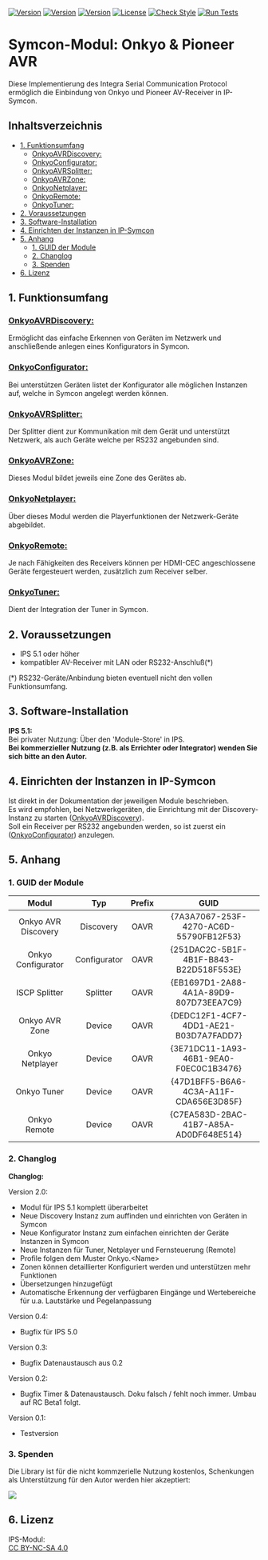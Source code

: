 [![Version](https://img.shields.io/badge/Symcon-PHPModul-red.svg)](https://www.symcon.de/service/dokumentation/entwicklerbereich/sdk-tools/sdk-php/)
[![Version](https://img.shields.io/badge/Modul%20Version-2.00-blue.svg)]()
[![Version](https://img.shields.io/badge/Symcon%20Version-5.1%20%3E-green.svg)](https://www.symcon.de/forum/threads/30857-IP-Symcon-5-1-%28Stable%29-Changelog)
[![License](https://img.shields.io/badge/License-CC%20BY--NC--SA%204.0-green.svg)](https://creativecommons.org/licenses/by-nc-sa/4.0/)
[![Check Style](https://github.com/Nall-chan/OnkyoAVR/workflows/Check%20Style/badge.svg)](https://github.com/Nall-chan/OnkyoAVR/actions) [![Run Tests](https://github.com/Nall-chan/OnkyoAVR/workflows/Run%20Tests/badge.svg)](https://github.com/Nall-chan/OnkyoAVR/actions) 

# Symcon-Modul: Onkyo & Pioneer AVR

Diese Implementierung des Integra Serial Communication Protocol 
ermöglich die Einbindung von Onkyo und Pioneer AV-Receiver in IP-Symcon.  



## Inhaltsverzeichnis <!-- omit in toc -->
- [1. Funktionsumfang](#1-funktionsumfang)
  - [OnkyoAVRDiscovery:](#onkyoavrdiscovery)
  - [OnkyoConfigurator:](#onkyoconfigurator)
  - [OnkyoAVRSplitter:](#onkyoavrsplitter)
  - [OnkyoAVRZone:](#onkyoavrzone)
  - [OnkyoNetplayer:](#onkyonetplayer)
  - [OnkyoRemote:](#onkyoremote)
  - [OnkyoTuner:](#onkyotuner)
- [2. Voraussetzungen](#2-voraussetzungen)
- [3. Software-Installation](#3-software-installation)
- [4. Einrichten der Instanzen in IP-Symcon](#4-einrichten-der-instanzen-in-ip-symcon)
- [5. Anhang](#5-anhang)
  - [1. GUID der Module](#1-guid-der-module)
  - [2. Changlog](#2-changlog)
  - [3. Spenden](#3-spenden)
- [6. Lizenz](#6-lizenz)
## 1. Funktionsumfang

### [OnkyoAVRDiscovery:](OnkyoAVRDiscovery/)
Ermöglicht das einfache Erkennen von Geräten im Netzwerk und anschließende anlegen eines Konfigurators in Symcon.
### [OnkyoConfigurator:](OnkyoConfigurator/)
Bei unterstützen Geräten listet der Konfigurator alle möglichen Instanzen auf, welche in Symcon angelegt werden können.
### [OnkyoAVRSplitter:](OnkyoAVRSplitter/)
Der Splitter dient zur Kommunikation mit dem Gerät und unterstützt Netzwerk, als auch Geräte welche per RS232 angebunden sind.
### [OnkyoAVRZone:](OnkyoAVRZone/)
Dieses Modul bildet jeweils eine Zone des Gerätes ab.
### [OnkyoNetplayer:](OnkyoNetplayer/)
Über dieses Modul werden die Playerfunktionen der Netzwerk-Geräte abgebildet.
### [OnkyoRemote:](OnkyoRemote/)
Je nach Fähigkeiten des Receivers können per HDMI-CEC angeschlossene Geräte fergesteuert werden, zusätzlich zum Receiver selber.
### [OnkyoTuner:](OnkyoTuner/)
Dient der Integration der Tuner in Symcon.

## 2. Voraussetzungen

 - IPS 5.1 oder höher
 - kompatibler AV-Receiver mit LAN oder RS232-Anschluß(*)
 
 (*) RS232-Geräte/Anbindung bieten eventuell nicht den vollen Funktionsumfang.  
## 3. Software-Installation

**IPS 5.1:**  
   Bei privater Nutzung:
     Über den 'Module-Store' in IPS.  
   **Bei kommerzieller Nutzung (z.B. als Errichter oder Integrator) wenden Sie sich bitte an den Autor.**  


## 4. Einrichten der Instanzen in IP-Symcon

Ist direkt in der Dokumentation der jeweiligen Module beschrieben.  
Es wird empfohlen, bei Netzwerkgeräten, die Einrichtung mit der Discovery-Instanz zu starten ([OnkyoAVRDiscovery](OnkyoAVRDiscovery/)).  
Soll ein Receiver per RS232 angebunden werden, so ist zuerst ein ([OnkyoConfigurator](OnkyoConfigurator/)) anzulegen.  

## 5. Anhang

###  1. GUID der Module
 
 
|        Modul        |     Typ      | Prefix |                  GUID                  |
| :-----------------: | :----------: | :----: | :------------------------------------: |
| Onkyo AVR Discovery |  Discovery   |  OAVR  | {7A3A7067-253F-4270-AC6D-55790FB12F53} |
| Onkyo Configurator  | Configurator |  OAVR  | {251DAC2C-5B1F-4B1F-B843-B22D518F553E} |
|    ISCP Splitter    |   Splitter   |  OAVR  | {EB1697D1-2A88-4A1A-89D9-807D73EEA7C9} |
|   Onkyo AVR Zone    |    Device    |  OAVR  | {DEDC12F1-4CF7-4DD1-AE21-B03D7A7FADD7} |
|   Onkyo Netplayer   |    Device    |  OAVR  | {3E71DC11-1A93-46B1-9EA0-F0EC0C1B3476} |
|     Onkyo Tuner     |    Device    |  OAVR  | {47D1BFF5-B6A6-4C3A-A11F-CDA656E3D85F} |
|    Onkyo Remote     |    Device    |  OAVR  | {C7EA583D-2BAC-41B7-A85A-AD0DF648E514} |

### 2. Changlog

**Changlog:**

 Version 2.0:  
 - Modul für IPS 5.1 komplett überarbeitet  
 - Neue Discovery Instanz zum auffinden und einrichten von Geräten in Symcon  
 - Neue Konfigurator Instanz zum einfachen einrichten der Geräte Instanzen in Symcon  
 - Neue Instanzen für Tuner, Netplayer und Fernsteuerung (Remote)  
 - Profile folgen dem Muster Onkyo.\<Name\>  
 - Zonen können detaillierter Konfiguriert werden und unterstützen mehr Funktionen  
 - Übersetzungen hinzugefügt  
 - Automatische Erkennung der verfügbaren Eingänge und Wertebereiche für u.a. Lautstärke und Pegelanpassung  

 Version 0.4:  
 - Bugfix für IPS 5.0  

 Version 0.3:  
 - Bugfix Datenaustausch aus 0.2  

 Version 0.2:  
 - Bugfix Timer & Datenaustausch. Doku falsch / fehlt noch immer. Umbau auf RC Beta1 folgt.  

 Version 0.1:  
 - Testversion  


### 3. Spenden  
  
  Die Library ist für die nicht kommzerielle Nutzung kostenlos, Schenkungen als Unterstützung für den Autor werden hier akzeptiert:  

<a href="https://www.paypal.com/cgi-bin/webscr?cmd=_s-xclick&hosted_button_id=G2SLW2MEMQZH2" target="_blank"><img src="https://www.paypalobjects.com/de_DE/DE/i/btn/btn_donate_LG.gif" border="0" /></a>

## 6. Lizenz

  IPS-Modul:  
  [CC BY-NC-SA 4.0](https://creativecommons.org/licenses/by-nc-sa/4.0/)  
